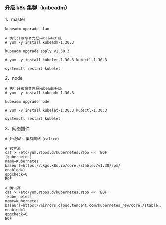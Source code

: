 ### 升级 k8s 集群（kubeadm）

1、master

````shell
kubeadm upgrade plan
````

````shell
# 执行升级命令先把kubeadm升级
# yum -y install kubeadm-1.30.3

kubeadm upgrade apply v1.30.3
````

```shell
# yum -y install kubelet-1.30.3 kubectl-1.30.3

systemctl restart kubelet
```

2、node

````shell
# 执行升级命令先把kubeadm升级
# yum -y install kubeadm-1.30.3

kubeadm upgrade node
````

````shell
# yum -y install kubelet-1.30.3 kubectl-1.30.3

systemctl restart kubelet
````

3、网络插件

```shell
# 升级k8s 集群网络（calico）
```



```shell
# 官方源
cat > /etc/yum.repos.d/kubernetes.repo << 'EOF'
[kubernetes]
name=Kubernetes
baseurl=https://pkgs.k8s.io/core:/stable:/v1.30/rpm/
enabled=1
gpgcheck=0
EOF
```

```shell
# 腾讯源
cat > /etc/yum.repos.d/kubernetes.repo << 'EOF'
[kubernetes]
name=Kubernetes
baseurl=https://mirrors.cloud.tencent.com/kubernetes_new/core:/stable:/v1.30/rpm/
enabled=1
gpgcheck=0
EOF
```


